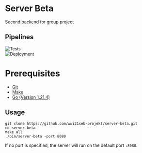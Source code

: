 # Server Beta
Second backend for group project

## Pipelines
![Tests](https://github.com/wwi21seb-projekt/server-beta/actions/workflows/ci.yml/badge.svg?branch=main&event=push)\
![Deployment](https://github.com/wwi21seb-projekt/server-beta/actions/workflows/cd.yml/badge.svg?branch=main&event=push)

# Prerequisites
- [Git](https://git-scm.com/)
- [Make](https://www.gnu.org/software/make/)
- [Go (Version 1.21.4)](https://go.dev/)

## Usage
````
git clone https://github.com/wwi21seb-projekt/server-beta.git
cd server-beta
make all
./bin/server-beta -port 8080
````

If no port is specified, the server will run on the default port `:8080`.
